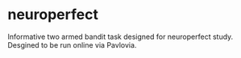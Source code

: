 # neuroperfect
Informative two armed bandit task designed for neuroperfect study. Desgined to be run online via Pavlovia.
